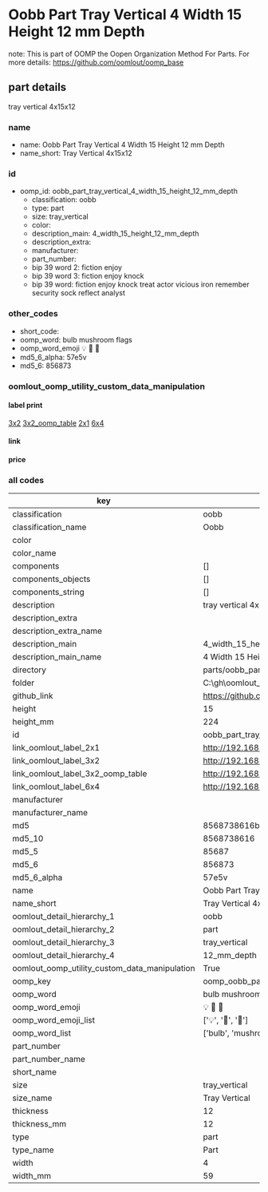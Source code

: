 # Oobb Part Tray Vertical 4 Width 15 Height 12 mm Depth  

note: This is part of OOMP the Oopen Organization Method For Parts. For more details: https://github.com/oomlout/oomp_base

##  part details
  



tray vertical 4x15x12



### name
* name: Oobb Part Tray Vertical 4 Width 15 Height 12 mm Depth
* name_short: Tray Vertical 4x15x12 
### id
* oomp_id: oobb_part_tray_vertical_4_width_15_height_12_mm_depth
  * classification: oobb
  * type: part
  * size: tray_vertical
  * color: 
  * description_main: 4_width_15_height_12_mm_depth
  * description_extra: 
  * manufacturer: 
  * part_number: 
  * bip 39 word 2: fiction enjoy
  * bip 39 word 3: fiction enjoy knock
  * bip 39 word: fiction enjoy knock treat actor vicious iron remember security sock reflect analyst

### other_codes
* short_code: 
* oomp_word: bulb mushroom flags
* oomp_word_emoji :bulb: :mushroom: :flags:
* md5_6_alpha: 57e5v
* md5_6: 856873






### oomlout_oomp_utility_custom_data_manipulation
#### label print
[3x2](http://192.168.1.245:1112/?label=oomp%2057e5v)
[3x2_oomp_table](http://192.168.1.108:1112/?label=oomp%2057e5v)
[2x1](http://192.168.1.242:1112/?label=oomp%2057e5v)
[6x4](http://192.168.1.55:1112/?label=oomp%2057e5v)    

#### link

                              

#### price







### all codes 
| key | value |  
| --- | --- |  
| classification | oobb |  
| classification_name | Oobb |  
| color |  |  
| color_name |  |  
| components | [] |  
| components_objects | [] |  
| components_string | [] |  
| description | tray vertical 4x15x12 |  
| description_extra |  |  
| description_extra_name |  |  
| description_main | 4_width_15_height_12_mm_depth |  
| description_main_name | 4 Width 15 Height 12 mm Depth |  
| directory | parts/oobb_part_tray_vertical_4_width_15_height_12_mm_depth |  
| folder | C:\gh\oomlout_oobb_version_4_generated_parts\parts\oobb_part_tray_vertical_4_width_15_height_12_mm_depth |  
| github_link | https://github.com/oomlout/oomlout_oomp_part_src/tree/main/parts/oobb_part_tray_vertical_4_width_15_height_12_mm_depth |  
| height | 15 |  
| height_mm | 224 |  
| id | oobb_part_tray_vertical_4_width_15_height_12_mm_depth |  
| link_oomlout_label_2x1 | http://192.168.1.242:1112/?label=oomp%2057e5v |  
| link_oomlout_label_3x2 | http://192.168.1.245:1112/?label=oomp%2057e5v |  
| link_oomlout_label_3x2_oomp_table | http://192.168.1.108:1112/?label=oomp%2057e5v |  
| link_oomlout_label_6x4 | http://192.168.1.55:1112/?label=oomp%2057e5v |  
| manufacturer |  |  
| manufacturer_name |  |  
| md5 | 8568738616b5aecbce015e7cf792aaae |  
| md5_10 | 8568738616 |  
| md5_5 | 85687 |  
| md5_6 | 856873 |  
| md5_6_alpha | 57e5v |  
| name | Oobb Part Tray Vertical 4 Width 15 Height 12 mm Depth |  
| name_short | Tray Vertical 4x15x12  |  
| oomlout_detail_hierarchy_1 | oobb |  
| oomlout_detail_hierarchy_2 | part |  
| oomlout_detail_hierarchy_3 | tray_vertical |  
| oomlout_detail_hierarchy_4 | 12_mm_depth |  
| oomlout_oomp_utility_custom_data_manipulation | True |  
| oomp_key | oomp_oobb_part_tray_vertical_4_width_15_height_12_mm_depth |  
| oomp_word | bulb mushroom flags |  
| oomp_word_emoji | :bulb: :mushroom: :flags: |  
| oomp_word_emoji_list | [':bulb:', ':mushroom:', ':flags:'] |  
| oomp_word_list | ['bulb', 'mushroom', 'flags'] |  
| part_number |  |  
| part_number_name |  |  
| short_name |  |  
| size | tray_vertical |  
| size_name | Tray Vertical |  
| thickness | 12 |  
| thickness_mm | 12 |  
| type | part |  
| type_name | Part |  
| width | 4 |  
| width_mm | 59 |  
